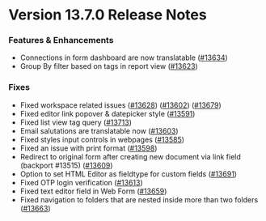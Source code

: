 # Version 13.7.0 Release Notes

### Features & Enhancements

- Connections in form dashboard are now translatable ([#13634](https://github.com/frappe/frappe/pull/13634))
- Group By filter based on tags in report view ([#13623](https://github.com/frappe/frappe/pull/13623))

### Fixes

- Fixed workspace related issues ([#13628](https://github.com/frappe/frappe/pull/13628)) ([#13602](https://github.com/frappe/frappe/pull/13602)) ([#13679](https://github.com/frappe/frappe/pull/13679))
- Fixed editor link popover & datepicker style ([#13591](https://github.com/frappe/frappe/pull/13591))
- Fixed list view tag query ([#13713](https://github.com/frappe/frappe/pull/13713))
- Email salutations are translatable now ([#13603](https://github.com/frappe/frappe/pull/13603))
- Fixed styles input controls in webpages ([#13585](https://github.com/frappe/frappe/pull/13585))
- Fixed an issue with print format ([#13598](https://github.com/frappe/frappe/pull/13598))
- Redirect to original form after creating new document via link field (backport #13515) ([#13609](https://github.com/frappe/frappe/pull/13609))
- Option to set HTML Editor as fieldtype for custom fields ([#13691](https://github.com/frappe/frappe/pull/13691))
- Fixed OTP login verification ([#13613](https://github.com/frappe/frappe/pull/13613))
- Fixed text editor field in Web Form ([#13659](https://github.com/frappe/frappe/pull/13659))
- Fixed navigation to folders that are nested inside more than two folders ([#13663](https://github.com/frappe/frappe/pull/13663))
